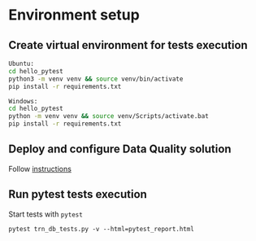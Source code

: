 # Environment setup

## Create virtual environment for tests execution
```bash
Ubuntu:
cd hello_pytest
python3 -m venv venv && source venv/bin/activate
pip install -r requirements.txt

Windows:
cd hello_pytest
python -m venv venv && source venv/Scripts/activate.bat
pip install -r requirements.txt
```

## Deploy and configure Data Quality solution
Follow [instructions](../README.md)


## Run pytest tests execution
Start tests with `pytest` 
```
pytest trn_db_tests.py -v --html=pytest_report.html
```